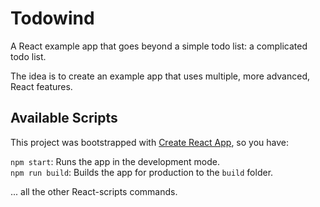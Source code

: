 # Todowind

A React example app that goes beyond a simple todo list: a complicated todo list.

The idea is to create an example app that uses multiple, more advanced, React features.

## Available Scripts

This project was bootstrapped with [Create React App](https://github.com/facebook/create-react-app), so you have:

`npm start`: Runs the app in the development mode.  
`npm run build`: Builds the app for production to the `build` folder.

... all the other React-scripts commands. 
